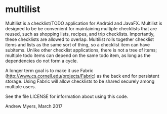 # multilist
Multilist is a checklist/TODO application for Android and JavaFX.  Multilist is designed to be be
convenient for maintaining multiple checklists that are reused, such as
shopping lists, recipes, and trip checklists. Importantly, these checklists are
allowed to overlap. Multilist rolls together checklist items and lists as the
same sort of thing, so a checklist item can have subitems.  Unlike other
checklist applications, there is not a tree of items; multiple todo items can
depend on the same todo item, as long as the dependencies do not form a cycle.

A longer term goal is to make it use Fabric
(http://www.cs.cornell.edu/projects/Fabric) as the back end for persistent
storage. Using Fabric will allow checklists to be shared securely among
multiple users.

See the file LICENSE for information about using this code.

Andrew Myers, March 2017
